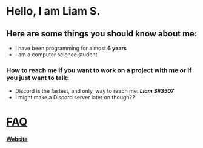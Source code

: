 # Hello, I am **Liam S.**
## Here are some things you should know about me:
 - I have been programming for almost **6 years**
 - I am a computer science student
### How to reach me if you want to work on a project with me or if you just want to talk:
 - Discord is the fastest, and only, way to reach me: _**Liam S#3507**_
 - I might make a Discord server later on though??


# [FAQ](https://github.com/Liam-s-c/Liam-s-c/blob/main/Faq.md)
#### [Website](https://liamsc.net/)
